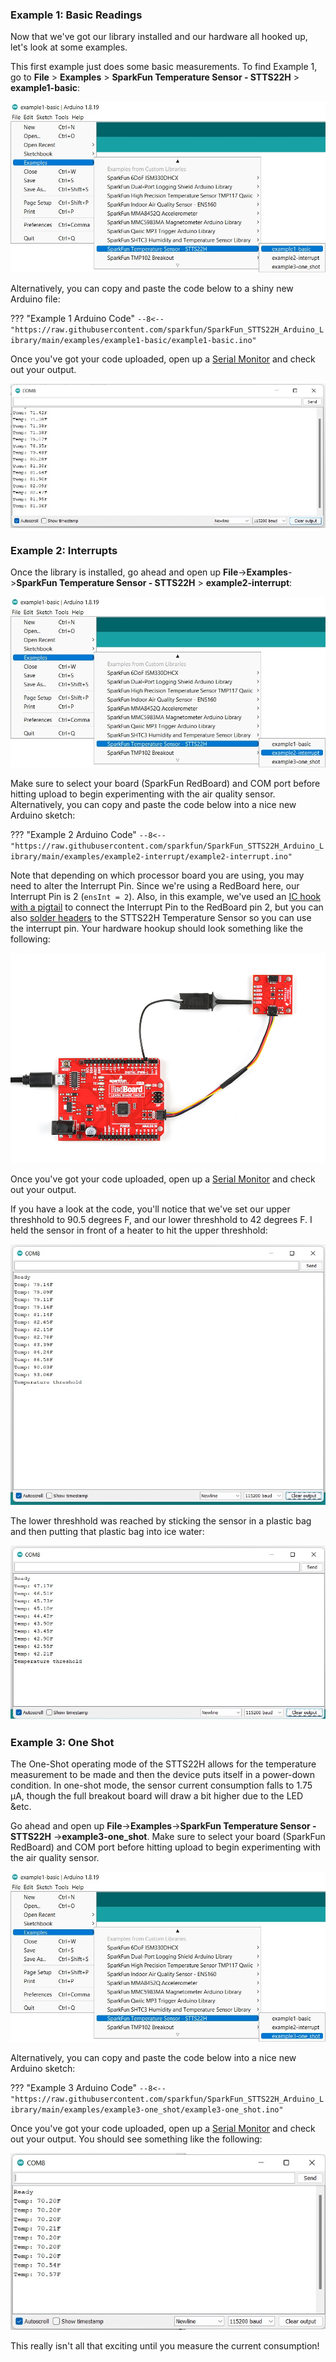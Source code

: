 

### Example 1: Basic Readings

Now that we've got our library installed and our hardware all hooked up, let's look at some examples.

This first example just does some basic measurements. To find Example 1, go to **File** > **Examples** > **SparkFun Temperature Sensor - STTS22H** > **example1-basic**:

<div style="text-align: center"><a href="../assets/imgs/Example1_Menu.jpg"><img src="../assets/imgs/Example1_Menu.jpg" alt="Serial monitor output"></a></div>

Alternatively, you can copy and paste the code below to a shiny new Arduino file:

??? "Example 1 Arduino Code"
	```
	--8<-- "https://raw.githubusercontent.com/sparkfun/SparkFun_STTS22H_Arduino_Library/main/examples/example1-basic/example1-basic.ino"
	```

Once you've got your code uploaded, open up a [Serial Monitor](https://learn.sparkfun.com/tutorials/terminal-basics) and check out your output. 

<div style="text-align: center"><a href="../assets/imgs/example1_Output.jpg"><img src="../assets/imgs/example1_Output.jpg" alt="Serial monitor output"></a></div>



### Example 2: Interrupts
Once the library is installed, go ahead and open up **File**->**Examples**->**SparkFun Temperature Sensor - STTS22H** > **example2-interrupt**:

<div style="text-align: center"><a href="../assets/imgs/Example2_Menu.jpg"><img src="../assets/imgs/Example2_Menu.jpg" alt="Serial monitor output"></a></div>


Make sure to select your board (SparkFun RedBoard) and COM port before hitting upload to begin experimenting with the air quality sensor.
Alternatively, you can copy and paste the code below into a nice new Arduino sketch: 

??? "Example 2 Arduino Code"
	```
	--8<-- "https://raw.githubusercontent.com/sparkfun/SparkFun_STTS22H_Arduino_Library/main/examples/example2-interrupt/example2-interrupt.ino"
	```

Note that depending on which processor board you are using, you may need to alter the Interrupt Pin. Since we're using a RedBoard here, our Interrupt Pin is 2 (`ensInt = 2`). Also, in this example, we've used an [IC hook with a pigtail](https://www.sparkfun.com/products/9741) to connect the Interrupt Pin to the RedBoard pin 2, but you can also [solder headers](https://learn.sparkfun.com/tutorials/how-to-solder---through-hole-soldering) to the STTS22H Temperature Sensor so you can use the interrupt pin. Your hardware hookup should look something like the following: 


<div style="text-align: center"><a href="../assets/imgs/21262-Temperature_Sensor-STTS22H_InterruptExample.jpg"><img src="../assets/imgs/21262-Temperature_Sensor-STTS22H_InterruptExample.jpg" alt="Use the Qwiic connectors to connect the boards to each other and use a jumper to connect the INT pin to Pin 2 of the RedBoard"></a></div>


Once you've got your code uploaded, open up a [Serial Monitor](https://learn.sparkfun.com/tutorials/terminal-basics) and check out your output. 


If you have a look at the code, you'll notice that we've set our upper threshhold to 90.5 degrees F, and our lower threshhold to 42 degrees F. I held the sensor in front of a heater to hit the upper threshhold: 

<div style="text-align: center"><a href="../assets/imgs/example2_Output.jpg"><img src="../assets/imgs/example2_Output.jpg" alt="Serial monitor output"></a></div>

The lower threshhold was reached by sticking the sensor in a plastic bag and then putting that plastic bag into ice water:

<div style="text-align: center"><a href="../assets/imgs/example2_Output_LowerThresh.jpg"><img src="../assets/imgs/example2_Output_LowerThresh.jpg" alt="Serial monitor output"></a></div>

### Example 3: One Shot

The One-Shot operating mode of the STTS22H allows for the temperature measurement to be made and then the device puts itself in a power-down condition. In one-shot mode, the sensor current consumption falls to 1.75 µA, though the full breakout board will draw a bit higher due to the LED &etc. 


Go ahead and open up **File**->**Examples**->**SparkFun Temperature Sensor - STTS22H** ->**example3-one_shot**. Make sure to select your board (SparkFun RedBoard) and COM port before hitting upload to begin experimenting with the air quality sensor.

<div style="text-align: center"><a href="../assets/imgs/Example3_Menu.jpg"><img src="../assets/imgs/Example3_Menu.jpg" alt="Menu Location as listed above"></a></div>

Alternatively, you can copy and paste the code below into a nice new Arduino sketch: 

??? "Example 3 Arduino Code"
	```
	--8<-- "https://raw.githubusercontent.com/sparkfun/SparkFun_STTS22H_Arduino_Library/main/examples/example3-one_shot/example3-one_shot.ino"
	```
	
	

Once you've got your code uploaded, open up a [Serial Monitor](https://learn.sparkfun.com/tutorials/terminal-basics) and check out your output. You should see something like the following:

<div style="text-align: center"><a href="../assets/imgs/Example3_Output.jpg"><img src="../assets/imgs/Example3_Output.jpg" alt="Serial monitor output"></a></div>

This really isn't all that exciting until you measure the current consumption! 




